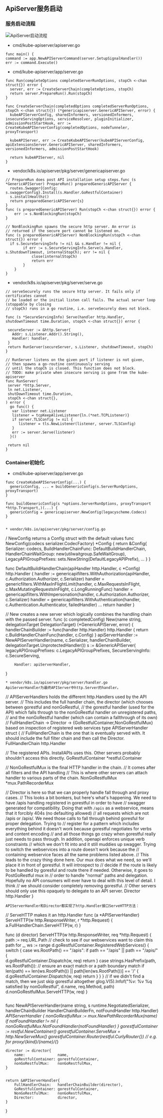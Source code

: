 ## ApiServer服务启动
### 服务启动流程
![ApiServer启动流程](/assets/apiserver-start-01.jpg)
* cmd/kube-apiserver/apiserver.go
```
func main() {
command := app.NewAPIServerCommand(server.SetupSignalHandler())
err := command.Execute()
```
* cmd/kube-apiserver/app/server.go

```
func Run(completeOptions completedServerRunOptions, stopCh <-chan struct{}) error {
  server, err := CreateServerChain(completeOptions, stopCh)
  return server.PrepareRun().Run(stopCh)
}

func CreateServerChain(completedOptions completedServerRunOptions, stopCh <-chan struct{}) (*genericapiserver.GenericAPIServer, error) {
  kubeAPIServerConfig, sharedInformers, versionedInformers, insecureServingOptions, serviceResolver, pluginInitializer, admissionPostStartHook, err := CreateKubeAPIServerConfig(completedOptions, nodeTunneler, proxyTransport)

  kubeAPIServer, err := CreateKubeAPIServer(kubeAPIServerConfig, apiExtensionsServer.GenericAPIServer, sharedInformers, versionedInformers, admissionPostStartHook)

  return kubeAPIServer, nil
}
```
* vendor/k8s.io/apiserver/pkg/server/genericapiserver.go

```
// PrepareRun does post API installation setup steps.func (s *GenericAPIServer) PrepareRun() preparedGenericAPIServer {
  routes.Swagger{Config: s.swaggerConfig}.Install(s.Handler.GoRestfulContainer)
  s.installHealthz()
  return preparedGenericAPIServer{s}
}
func (s preparedGenericAPIServer) Run(stopCh <-chan struct{}) error {
	err := s.NonBlockingRun(stopCh)
}

// NonBlockingRun spawns the secure http server. An error is
// returned if the secure port cannot be listened on.
func (s preparedGenericAPIServer) NonBlockingRun(stopCh <-chan struct{}) error {
  if s.SecureServingInfo != nil && s.Handler != nil {
		if err := s.SecureServingInfo.Serve(s.Handler, s.ShutdownTimeout, internalStopCh); err != nil {
			close(internalStopCh)
			return err
		}
	}
}
```
* vendor/k8s.io/apiserver/pkg/server/serve.go

```
// serveSecurely runs the secure http server. It fails only if certificates cannot
// be loaded or the initial listen call fails. The actual server loop (stoppable by closing
// stopCh) runs in a go routine, i.e. serveSecurely does not block.

func (s *SecureServingInfo) Serve(handler http.Handler, shutdownTimeout time.Duration, stopCh <-chan struct{}) error {

 secureServer := &http.Server{
   Addr: s.Listener.Addr().String(),
   Handler: handler,
 }
 return RunServer(secureServer, s.Listener, shutdownTimeout, stopCh)
}

// RunServer listens on the given port if listener is not given,
// then spawns a go-routine continuously serving
// until the stopCh is closed. This function does not block.
// TODO: make private when insecure serving is gone from the kube-apiserver
func RunServer(
 server *http.Server,
 ln net.Listener,
 shutDownTimeout time.Duration,
 stopCh <-chan struct{},
) error {
  go func() {
   var listener net.Listener
   listener = tcpKeepAliveListener{ln.(*net.TCPListener)}
   if server.TLSConfig != nil {
      listener = tls.NewListener(listener, server.TLSConfig)
   }
   err := server.Serve(listener)
  }()

 return nil
}

```

### Container初始化
* cmd/kube-apiserver/app/server.go
```
func CreateKubeAPIServerConfig(...) {
  genericConfig, ... = buildGenericConfig(s.ServerRunOptions, proxyTransport)
}

func buildGenericConfig(s *options.ServerRunOptions, proxyTransport *http.Transport,)(...) {
  genericConfig = genericapiserver.NewConfig(legacyscheme.Codecs)
}


* vendor/k8s.io/apiserver/pkg/server/config.go

```
/ NewConfig returns a Config struct with the default values
func NewConfig(codecs serializer.CodecFactory) *Config {
 return &Config{
 Serializer: codecs,
 BuildHandlerChainFunc: DefaultBuildHandlerChain,
 HandlerChainWaitGroup: new(utilwaitgroup.SafeWaitGroup),
 LegacyAPIGroupPrefixes: sets.NewString(DefaultLegacyAPIPrefix),
 ... 
 }
}

func DefaultBuildHandlerChain(apiHandler http.Handler, c *Config) http.Handler {
 handler := genericapifilters.WithAuthorization(apiHandler, c.Authorization.Authorizer, c.Serializer)
 handler = genericfilters.WithMaxInFlightLimit(handler, c.MaxRequestsInFlight, c.MaxMutatingRequestsInFlight, c.LongRunningFunc)
 handler = genericapifilters.WithImpersonation(handler, c.Authorization.Authorizer, c.Serializer)
  handler = genericapifilters.WithAuthentication(handler, c.Authentication.Authenticator, failedHandler)
 ... 
 return handler
}



// New creates a new server which logically combines the handling chain with the passed server.
func (c completedConfig) New(name string, delegationTarget DelegationTarget) (*GenericAPIServer, error) {
  handlerChainBuilder := func(handler http.Handler) http.Handler {
		return c.BuildHandlerChainFunc(handler, c.Config)
  }
  apiServerHandler := NewAPIServerHandler(name, c.Serializer, handlerChainBuilder, delegationTarget.UnprotectedHandler())
  s := &GenericAPIServer{
		legacyAPIGroupPrefixes: c.LegacyAPIGroupPrefixes,
		SecureServingInfo: c.SecureServing,

		Handler: apiServerHandler,
   }
```
* vendor/k8s.io/apiserver/pkg/server/handler.go
ApiServerHandler为最终APIServer中http.Server的handler。

```
// APIServerHandlers holds the different http.Handlers used by the API server.
// This includes the full handler chain, the director (which chooses between gorestful and nonGoRestful,
// the gorestful handler (used for the API) which falls through to the nonGoRestful handler on unregistered paths,
// and the nonGoRestful handler (which can contain a fallthrough of its own)
// FullHandlerChain -> Director -> {GoRestfulContainer,NonGoRestfulMux} based on inspection of registered web services
type APIServerHandler struct {
 // FullHandlerChain is the one that is eventually served with. It should include the full filter chain and then call the Director.
 FullHandlerChain http.Handler

 // The registered APIs. InstallAPIs uses this. Other servers probably shouldn't access this directly.
 GoRestfulContainer *restful.Container

 // NonGoRestfulMux is the final HTTP handler in the chain.
 // It comes after all filters and the API handling
 // This is where other servers can attach handler to various parts of the chain.
 NonGoRestfulMux *mux.PathRecorderMux

 // Director is here so that we can properly handle fall through and proxy cases.
 // This looks a bit bonkers, but here's what's happening. We need to have /apis handling registered in gorestful in order to have
 // swagger generated for compatibility. Doing that with `/apis` as a webservice, means that it forcibly 404s (no defaulting allowed)
 // all requests which are not /apis or /apis/. We need those calls to fall through behind goresful for proper delegation. Trying to
 // register for a pattern which includes everything behind it doesn't work because gorestful negotiates for verbs and content encoding
 // and all those things go crazy when gorestful really just needs to pass through. In addition, openapi enforces unique verb constraints
 // which we don't fit into and it still muddies up swagger. Trying to switch the webservices into a route doesn't work because the
 // containing webservice faces all the same problems listed above. 
// This leads to the crazy thing done here. Our mux does what we need, so we'll place it in front of gorestful. It will introspect to
 // decide if the route is likely to be handled by goresful and route there if needed. Otherwise, it goes to PostGoRestful mux in
 // order to handle "normal" paths and delegation. Hopefully no API consumers will ever have to deal with this level of detail. I think
 // we should consider completely removing gorestful.
 // Other servers should only use this opaquely to delegate to an API server.
 Director http.Handler
}

```
APIServerHandler和Director都实现了http.Handler接口ServeHTTP方法：
```
// ServeHTTP makes it an http.Handler
func (a *APIServerHandler) ServeHTTP(w http.ResponseWriter, r *http.Request) {
 a.FullHandlerChain.ServeHTTP(w, r)
}

func (d director) ServeHTTP(w http.ResponseWriter, req *http.Request) {
 path := req.URL.Path
 // check to see if our webservices want to claim this path
 for _, ws := range d.goRestfulContainer.RegisteredWebServices() {
 switch {
   case ws.RootPath() == "/apis":
        if path == "/apis" || path == "/apis/" {  
             d.goRestfulContainer.Dispatch(w, req) 
 	     return
 	} 
   case strings.HasPrefix(path, ws.RootPath()):
 // ensure an exact match or a path boundary match
      if len(path) == len(ws.RootPath()) || path[len(ws.RootPath())] == '/' {
             d.goRestfulContainer.Dispatch(w, req)
             return
      }
  }
 } // if we didn't find a match, then we just skip gorestful altogether
  glog.V(5).Infof("%v: %v %q satisfied by nonGoRestful", d.name, req.Method, path)
  d.nonGoRestfulMux.ServeHTTP(w, req)
}

```

```
func NewAPIServerHandler(name string, s runtime.NegotiatedSerializer, handlerChainBuilder HandlerChainBuilderFn, notFoundHandler http.Handler) *APIServerHandler {
	nonGoRestfulMux := mux.NewPathRecorderMux(name)
	if notFoundHandler != nil {
		nonGoRestfulMux.NotFoundHandler(notFoundHandler)
	}
	gorestfulContainer := restful.NewContainer()
	gorestfulContainer.ServeMux = http.NewServeMux()
	gorestfulContainer.Router(restful.CurlyRouter{}) // e.g. for proxy/{kind}/{name}/{*}
	
	director := director{
		name:               name,
		goRestfulContainer: gorestfulContainer,
		nonGoRestfulMux:    nonGoRestfulMux,
	}


	return &APIServerHandler{
		FullHandlerChain:   handlerChainBuilder(director),
		GoRestfulContainer: gorestfulContainer,
		NonGoRestfulMux:    nonGoRestfulMux,
		Director:           director,
	}
}

```


